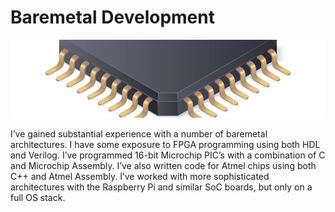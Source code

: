 # Baremetal Development

![Project Image](images/microchip_banner.jpg)

I’ve gained substantial experience with a number of baremetal architectures. I have some exposure to FPGA programming using both HDL and Verilog.
I’ve programmed 16-bit Microchip PIC’s with a combination of C and Microchip Assembly.
I’ve also written code for Atmel chips using both C++ and Atmel Assembly.
I’ve worked with more sophisticated architectures with the Raspberry Pi and similar SoC boards, but only on a full OS stack.
